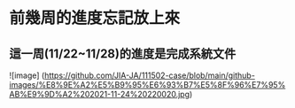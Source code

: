 #     前幾周的進度忘記放上來
##   這一周(11/22~11/28)的進度是完成系統文件
![image] (https://github.com/JIA-JA/111502-case/blob/main/github-images/%E8%9E%A2%E5%B9%95%E6%93%B7%E5%8F%96%E7%95%AB%E9%9D%A2%202021-11-24%20220020.jpg)
